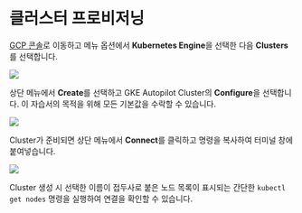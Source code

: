 # 클러스터 프로비저닝

[GCP 콘솔](https://console.cloud.google.com/kubernetes)로 이동하고 메뉴 옵션에서 **Kubernetes Engine**을 선택한 다음 **Clusters**를 선택합니다.

![](../../../.gitbook/assets/gcp-dash-01.png)

상단 메뉴에서 **Create**를 선택하고 GKE Autopilot Cluster의 **Configure**을 선택합니다. 이 자습서의 목적을 위해 모든 기본값을 수락할 수 있습니다.

![](../../../.gitbook/assets/gcp-dash-02.png)

Cluster가 준비되면 상단 메뉴에서 **Connect**를 클릭하고 명령을 복사하여 터미널 창에 붙여넣습니다.

![](../../../.gitbook/assets/gcp-dash-03.png)

Cluster 생성 시 선택한 이름이 접두사로 붙은 노드 목록이 표시되는 간단한 `kubectl get nodes` 명령을 실행하여 연결을 확인할 수 있습니다.
